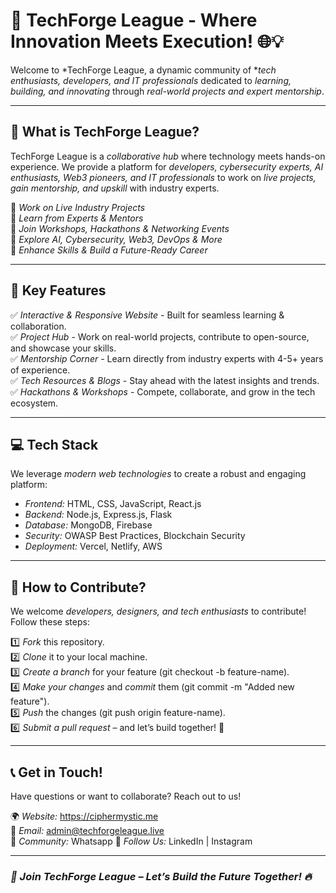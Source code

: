 # 🚀 TechForge League - Where Innovation Meets Execution! 🌐💡  

Welcome to *TechForge League, a dynamic community of **tech enthusiasts, developers, and IT professionals* dedicated to *learning, building, and innovating* through *real-world projects and expert mentorship*.  

---

## 🌟 What is TechForge League?  
TechForge League is a *collaborative hub* where technology meets hands-on experience. We provide a platform for *developers, cybersecurity experts, AI enthusiasts, Web3 pioneers, and IT professionals* to work on *live projects, gain mentorship, and upskill* with industry experts.  

🔹 *Work on Live Industry Projects*  
🔹 *Learn from Experts & Mentors*  
🔹 *Join Workshops, Hackathons & Networking Events*  
🔹 *Explore AI, Cybersecurity, Web3, DevOps & More*  
🔹 *Enhance Skills & Build a Future-Ready Career*  

---

## 🚀 Key Features  
✅ *Interactive & Responsive Website* - Built for seamless learning & collaboration.  
✅ *Project Hub* - Work on real-world projects, contribute to open-source, and showcase your skills.  
✅ *Mentorship Corner* - Learn directly from industry experts with 4-5+ years of experience.  
✅ *Tech Resources & Blogs* - Stay ahead with the latest insights and trends.  
✅ *Hackathons & Workshops* - Compete, collaborate, and grow in the tech ecosystem.  

---

## 💻 Tech Stack  
We leverage *modern web technologies* to create a robust and engaging platform:  

- *Frontend:* HTML, CSS, JavaScript, React.js  
- *Backend:* Node.js, Express.js, Flask  
- *Database:* MongoDB, Firebase  
- *Security:* OWASP Best Practices, Blockchain Security  
- *Deployment:* Vercel, Netlify, AWS  

---

## 📌 How to Contribute?  
We welcome *developers, designers, and tech enthusiasts* to contribute! Follow these steps:  

1️⃣ *Fork* this repository.  
2️⃣ *Clone* it to your local machine.  
3️⃣ *Create a branch* for your feature (git checkout -b feature-name).  
4️⃣ *Make your changes* and *commit* them (git commit -m "Added new feature").  
5️⃣ *Push* the changes (git push origin feature-name).  
6️⃣ *Submit a pull request* – and let’s build together! 🚀  

---

## 📞 Get in Touch!  
Have questions or want to collaborate? Reach out to us!  

🌍 *Website:* https://ciphermystic.me  
📩 *Email:* admin@techforgeleague.live  
💬 *Community:* Whatsapp
📢 *Follow Us:* LinkedIn | Instagram 

---

### *🎯 Join TechForge League – Let’s Build the Future Together! 🔥*
